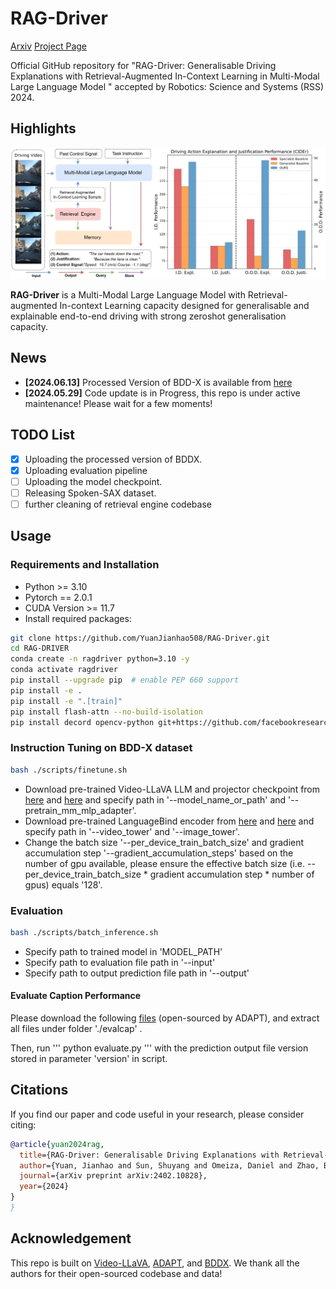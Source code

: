# RAG-Driver
[Arxiv](https://arxiv.org/abs/2402.10828) [Project Page](https://yuanjianhao508.github.io/RAG-Driver/)

Official GitHub repository for "RAG-Driver: Generalisable Driving Explanations with Retrieval-Augmented In-Context Learning in Multi-Modal Large Language Model " accepted by Robotics: Science and Systems (RSS) 2024.


## Highlights <a name="highlight"></a>
<p align="center">
  <img src="assets/RAGDriver_Teaser.png">
</p>

**RAG-Driver** is a Multi-Modal Large Language Model with Retrieval-augmented In-context Learning capacity designed for generalisable and explainable end-to-end driving with strong zeroshot generalisation capacity.

## News <a name="highlight"></a>
* **[2024.06.13]**  Processed Version of BDD-X is available from [here](https://drive.google.com/file/d/14a3QTkWRelAZs-kW_2U5tjYcAm2l8VbF/view?usp=sharing)
* **[2024.05.29]**  Code update is in Progress, this repo is under active maintenance! Please wait for a few moments!


## TODO List
- [x] Uploading the processed version of BDDX.
- [x] Uploading evaluation pipeline
- [ ] Uploading the model checkpoint.
- [ ] Releasing Spoken-SAX dataset.
- [ ] further cleaning of retrieval engine codebase

## Usage

### Requirements and Installation
* Python >= 3.10
* Pytorch == 2.0.1
* CUDA Version >= 11.7
* Install required packages:
```bash
git clone https://github.com/YuanJianhao508/RAG-Driver.git
cd RAG-DRIVER
conda create -n ragdriver python=3.10 -y
conda activate ragdriver
pip install --upgrade pip  # enable PEP 660 support
pip install -e .
pip install -e ".[train]"
pip install flash-attn --no-build-isolation
pip install decord opencv-python git+https://github.com/facebookresearch/pytorchvideo.git@28fe037d212663c6a24f373b94cc5d478c8c1a1d tensorboardX
```

### Instruction Tuning on BDD-X dataset

```bash
bash ./scripts/finetune.sh
```

- Download pre-trained Video-LLaVA LLM and projector checkpoint from [here](https://huggingface.co/LanguageBind/Video-LLaVA-7B) and [here](https://huggingface.co/LanguageBind/Video-LLaVA-Pretrain-7B) and specify path in '--model_name_or_path' and '--pretrain_mm_mlp_adapter'.
- Download pre-trained LanguageBind encoder from [here](https://huggingface.co/LanguageBind/LanguageBind_Video_merge) and [here](https://huggingface.co/LanguageBind/LanguageBind_Image) and specify path in '--video_tower' and '--image_tower'.
- Change the batch size '--per_device_train_batch_size' and gradient accumulation step '--gradient_accumulation_steps' based on the number of gpu available, please ensure the effective batch size (i.e. --per_device_train_batch_size * gradient accumulation step * number of gpus) equals '128'.



### Evaluation
```bash
bash ./scripts/batch_inference.sh
```
- Specify path to trained model in 'MODEL_PATH'
- Specify path to evaluation file path in '--input'
- Specify path to output prediction file path in '--output'

#### Evaluate Caption Performance
Please download the following [files](https://drive.google.com/drive/folders/1LLoEyIZ2BZzTP_h93z93QAhO0Hq5_K9r) (open-sourced by ADAPT), and extract all files under folder './evalcap' .

Then, run 
'''
python evaluate.py
'''
with the prediction output file version stored in parameter 'version' in script.


## Citations
If you find our paper and code useful in your research, please consider citing:
```BibTeX
@article{yuan2024rag,
  title={RAG-Driver: Generalisable Driving Explanations with Retrieval-Augmented In-Context Learning in Multi-Modal Large Language Model},
  author={Yuan, Jianhao and Sun, Shuyang and Omeiza, Daniel and Zhao, Bo and Newman, Paul and Kunze, Lars and Gadd, Matthew},
  journal={arXiv preprint arXiv:2402.10828},
  year={2024}
}
}
```



## Acknowledgement
This repo is built on [Video-LLaVA](https://github.com/haotian-liu/LLaVA), [ADAPT](https://github.com/jxbbb/ADAPT), and [BDDX](https://github.com/JinkyuKimUCB/BDD-X-dataset). We thank all the authors for their open-sourced codebase and data!
